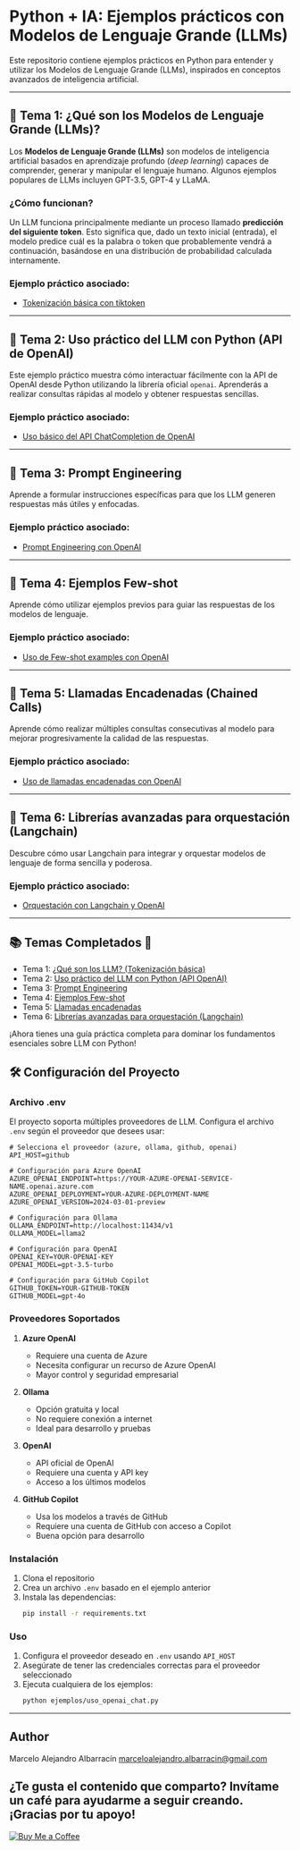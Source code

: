 # Python + IA: Ejemplos prácticos con Modelos de Lenguaje Grande (LLMs)

Este repositorio contiene ejemplos prácticos en Python para entender y utilizar los Modelos de Lenguaje Grande (LLMs), inspirados en conceptos avanzados de inteligencia artificial.

---

## 🚀 Tema 1: ¿Qué son los Modelos de Lenguaje Grande (LLMs)?

Los **Modelos de Lenguaje Grande (LLMs)** son modelos de inteligencia artificial basados en aprendizaje profundo (*deep learning*) capaces de comprender, generar y manipular el lenguaje humano. Algunos ejemplos populares de LLMs incluyen GPT-3.5, GPT-4 y LLaMA.

### ¿Cómo funcionan?

Un LLM funciona principalmente mediante un proceso llamado **predicción del siguiente token**. Esto significa que, dado un texto inicial (entrada), el modelo predice cuál es la palabra o token que probablemente vendrá a continuación, basándose en una distribución de probabilidad calculada internamente.

### Ejemplo práctico asociado:
- [Tokenización básica con tiktoken](ejemplos/llm_basico.py)

---

## 🚀 Tema 2: Uso práctico del LLM con Python (API de OpenAI)

Este ejemplo práctico muestra cómo interactuar fácilmente con la API de OpenAI desde Python utilizando la librería oficial `openai`. Aprenderás a realizar consultas rápidas al modelo y obtener respuestas sencillas.

### Ejemplo práctico asociado:
- [Uso básico del API ChatCompletion de OpenAI](ejemplos/uso_openai_chat.py)

---

## 🚀 Tema 3: Prompt Engineering

Aprende a formular instrucciones específicas para que los LLM generen respuestas más útiles y enfocadas.

### Ejemplo práctico asociado:
- [Prompt Engineering con OpenAI](ejemplos/prompt_engineering.py)

---

## 🚀 Tema 4: Ejemplos Few-shot

Aprende cómo utilizar ejemplos previos para guiar las respuestas de los modelos de lenguaje.

### Ejemplo práctico asociado:
- [Uso de Few-shot examples con OpenAI](ejemplos/few_shot_examples.py)

---


## 🚀 Tema 5: Llamadas Encadenadas (Chained Calls)

Aprende cómo realizar múltiples consultas consecutivas al modelo para mejorar progresivamente la calidad de las respuestas.

### Ejemplo práctico asociado:
- [Uso de llamadas encadenadas con OpenAI](ejemplos/chained_calls.py)

---


## 🚀 Tema 6: Librerías avanzadas para orquestación (Langchain)

Descubre cómo usar Langchain para integrar y orquestar modelos de lenguaje de forma sencilla y poderosa.

### Ejemplo práctico asociado:
- [Orquestación con Langchain y OpenAI](ejemplos/langchain_orquestacion.py)

---

## 📚 Temas Completados 🎉

- Tema 1: [¿Qué son los LLM? (Tokenización básica)](ejemplos/llm_basico.py)
- Tema 2: [Uso práctico del LLM con Python (API OpenAI)](ejemplos/uso_openai_chat.py)
- Tema 3: [Prompt Engineering](ejemplos/prompt_engineering.py)
- Tema 4: [Ejemplos Few-shot](ejemplos/few_shot_examples.py)
- Tema 5: [Llamadas encadenadas](ejemplos/chained_calls.py)
- Tema 6: [Librerías avanzadas para orquestación (Langchain)](ejemplos/langchain_orquestacion.py)

¡Ahora tienes una guía práctica completa para dominar los fundamentos esenciales sobre LLM con Python!

## 🛠️ Configuración del Proyecto

### Archivo .env

El proyecto soporta múltiples proveedores de LLM. Configura el archivo `.env` según el proveedor que desees usar:

```env
# Selecciona el proveedor (azure, ollama, github, openai)
API_HOST=github

# Configuración para Azure OpenAI
AZURE_OPENAI_ENDPOINT=https://YOUR-AZURE-OPENAI-SERVICE-NAME.openai.azure.com
AZURE_OPENAI_DEPLOYMENT=YOUR-AZURE-DEPLOYMENT-NAME
AZURE_OPENAI_VERSION=2024-03-01-preview

# Configuración para Ollama
OLLAMA_ENDPOINT=http://localhost:11434/v1
OLLAMA_MODEL=llama2

# Configuración para OpenAI
OPENAI_KEY=YOUR-OPENAI-KEY
OPENAI_MODEL=gpt-3.5-turbo

# Configuración para GitHub Copilot
GITHUB_TOKEN=YOUR-GITHUB-TOKEN
GITHUB_MODEL=gpt-4o
```

### Proveedores Soportados

1. **Azure OpenAI**
   - Requiere una cuenta de Azure
   - Necesita configurar un recurso de Azure OpenAI
   - Mayor control y seguridad empresarial

2. **Ollama**
   - Opción gratuita y local
   - No requiere conexión a internet
   - Ideal para desarrollo y pruebas

3. **OpenAI**
   - API oficial de OpenAI
   - Requiere una cuenta y API key
   - Acceso a los últimos modelos

4. **GitHub Copilot**
   - Usa los modelos a través de GitHub
   - Requiere una cuenta de GitHub con acceso a Copilot
   - Buena opción para desarrollo

### Instalación

1. Clona el repositorio
2. Crea un archivo `.env` basado en el ejemplo anterior
3. Instala las dependencias:
   ```bash
   pip install -r requirements.txt
   ```

### Uso

1. Configura el proveedor deseado en `.env` usando `API_HOST`
2. Asegúrate de tener las credenciales correctas para el proveedor seleccionado
3. Ejecuta cualquiera de los ejemplos:
   ```bash
   python ejemplos/uso_openai_chat.py
   ```

---

## Author
Marcelo Alejandro Albarracín
marceloalejandro.albarracin@gmail.com

## ¿Te gusta el contenido que comparto? Invítame un café para ayudarme a seguir creando. ¡Gracias por tu apoyo!
[![Buy Me a Coffee](https://img.shields.io/badge/Buy%20Me%20a%20Coffee-F7DF1E?style=for-the-badge&logo=buy-me-a-coffee&logoColor=black)](https://buymeacoffee.com/malbarracin) 
